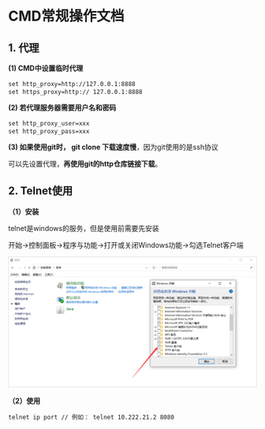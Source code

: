 # CMD常规操作文档

## 1. 代理

**(1) CMD中设置临时代理**

```
set http_proxy=http://127.0.0.1:8888
set https_proxy=http:// 127.0.0.1:8888
```

**(2) 若代理服务器需要用户名和密码**

```
set http_proxy_user=xxx
set http_proxy_pass=xxx
```

**(3) 如果使用git时， git clone 下载速度慢**，因为git使用的是ssh协议

可以先设置代理，**再使用git的http仓库链接下载**。

## 

## 2. Telnet使用

**（1）安装**

telnet是windows的服务，但是使用前需要先安装

开始->控制面板->程序与功能->打开或关闭Windows功能->勾选Telnet客户端

![](assets/2022-08-02-09-37-55-image.png)

**（2）使用**

```shell
telnet ip port // 例如： telnet 10.222.21.2 8080
```


